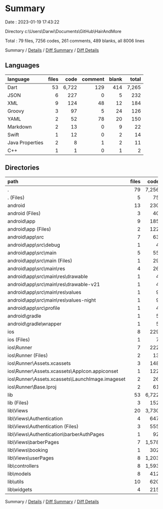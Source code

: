 # Summary

Date : 2023-01-19 17:43:22

Directory c:\\Users\\Darwi\\Documents\\GitHub\\HairAndMore

Total : 79 files,  7256 codes, 261 comments, 489 blanks, all 8006 lines

Summary / [Details](details.md) / [Diff Summary](diff.md) / [Diff Details](diff-details.md)

## Languages
| language | files | code | comment | blank | total |
| :--- | ---: | ---: | ---: | ---: | ---: |
| Dart | 53 | 6,722 | 129 | 414 | 7,265 |
| JSON | 6 | 227 | 0 | 5 | 232 |
| XML | 9 | 124 | 48 | 12 | 184 |
| Groovy | 3 | 97 | 5 | 24 | 126 |
| YAML | 2 | 52 | 78 | 20 | 150 |
| Markdown | 2 | 13 | 0 | 9 | 22 |
| Swift | 1 | 12 | 0 | 2 | 14 |
| Java Properties | 2 | 8 | 1 | 2 | 11 |
| C++ | 1 | 1 | 0 | 1 | 2 |

## Directories
| path | files | code | comment | blank | total |
| :--- | ---: | ---: | ---: | ---: | ---: |
| . | 79 | 7,256 | 261 | 489 | 8,006 |
| . (Files) | 5 | 75 | 78 | 30 | 183 |
| android | 13 | 230 | 52 | 36 | 318 |
| android (Files) | 3 | 40 | 0 | 11 | 51 |
| android\\app | 9 | 185 | 51 | 24 | 260 |
| android\\app (Files) | 2 | 122 | 5 | 14 | 141 |
| android\\app\\src | 7 | 63 | 46 | 10 | 119 |
| android\\app\\src\\debug | 1 | 4 | 4 | 1 | 9 |
| android\\app\\src\\main | 5 | 55 | 38 | 8 | 101 |
| android\\app\\src\\main (Files) | 1 | 29 | 6 | 2 | 37 |
| android\\app\\src\\main\\res | 4 | 26 | 32 | 6 | 64 |
| android\\app\\src\\main\\res\\drawable | 1 | 4 | 7 | 2 | 13 |
| android\\app\\src\\main\\res\\drawable-v21 | 1 | 4 | 7 | 2 | 13 |
| android\\app\\src\\main\\res\\values | 1 | 9 | 9 | 1 | 19 |
| android\\app\\src\\main\\res\\values-night | 1 | 9 | 9 | 1 | 19 |
| android\\app\\src\\profile | 1 | 4 | 4 | 1 | 9 |
| android\\gradle | 1 | 5 | 1 | 1 | 7 |
| android\\gradle\\wrapper | 1 | 5 | 1 | 1 | 7 |
| ios | 8 | 229 | 2 | 9 | 240 |
| ios (Files) | 1 | 7 | 0 | 0 | 7 |
| ios\\Runner | 7 | 222 | 2 | 9 | 233 |
| ios\\Runner (Files) | 2 | 13 | 0 | 3 | 16 |
| ios\\Runner\\Assets.xcassets | 3 | 148 | 0 | 4 | 152 |
| ios\\Runner\\Assets.xcassets\\AppIcon.appiconset | 1 | 122 | 0 | 1 | 123 |
| ios\\Runner\\Assets.xcassets\\LaunchImage.imageset | 2 | 26 | 0 | 3 | 29 |
| ios\\Runner\\Base.lproj | 2 | 61 | 2 | 2 | 65 |
| lib | 53 | 6,722 | 129 | 414 | 7,265 |
| lib (Files) | 3 | 152 | 14 | 13 | 179 |
| lib\\Views | 20 | 3,730 | 30 | 132 | 3,892 |
| lib\\Views\\Authentication | 4 | 647 | 5 | 39 | 691 |
| lib\\Views\\Authentication (Files) | 3 | 555 | 0 | 28 | 583 |
| lib\\Views\\Authentication\\barberAuthPages | 1 | 92 | 5 | 11 | 108 |
| lib\\Views\\barberPages | 7 | 1,578 | 14 | 48 | 1,640 |
| lib\\Views\\booking | 1 | 302 | 0 | 5 | 307 |
| lib\\Views\\userPages | 8 | 1,203 | 11 | 40 | 1,254 |
| lib\\controllers | 8 | 1,593 | 2 | 126 | 1,721 |
| lib\\models | 8 | 412 | 2 | 47 | 461 |
| lib\\utils | 10 | 620 | 78 | 75 | 773 |
| lib\\widgets | 4 | 215 | 3 | 21 | 239 |

Summary / [Details](details.md) / [Diff Summary](diff.md) / [Diff Details](diff-details.md)